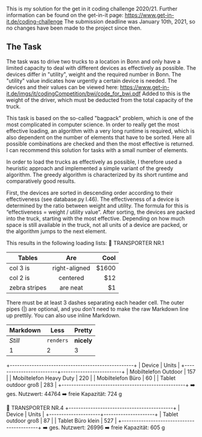 
This is my solution for the get in it coding challenge 2020/21. Further information can be found on the get-in-it page: https://www.get-in-it.de/coding-challenge
The submission deadline was January 10th, 2021, so no changes have been made to the project since then.

## The Task
The task was to drive two trucks to a location in Bonn and only have a limited capacity to deal with different devices as effectively as possible. The devices differ in "utility", weight and the required number in Bonn. The "utility" value indicates how urgently a certain device is needed. The devices and their values can be viewed here: https://www.get-in-it.de/imgs/it/codingCompetition/bwi/code_for_bwi.pdf
Added to this is the weight of the driver, which must be deducted from the total capacity of the truck.

This task is based on the so-called "bagpack" problem, which is one of the most complicated in computer science. In order to really get the most effective loading, an algorithm with a very long runtime is required, which is also dependent on the number of elements that have to be sorted. Here all possible combinations are checked and then the most effective is returned. I can recommend this solution for tasks with a small number of elements.

In order to load the trucks as effectively as possible, I therefore used a heuristic approach and implemented a simple variant of the greedy algorithm. The greedy algorithm is characterized by its short runtime and comparatively good results.




First, the devices are sorted in descending order according to their effectiveness (see database.py l.46). The effectiveness of a device is determined by the ratio between weight and utility. The formula for this is “effectiveness = weight / utility value”. After sorting, the devices are packed into the truck, starting with the most effective. Depending on how much space is still available in the truck, not all units of a device are packed, or the algorithm jumps to the next element.

This results in the following loading lists:
🚚 TRANSPORTER NR.1

| Tables        | Are           | Cool  |
| ------------- |:-------------:| -----:|
| col 3 is      | right-aligned | $1600 |
| col 2 is      | centered      |   $12 |
| zebra stripes | are neat      |    $1 |

There must be at least 3 dashes separating each header cell.
The outer pipes (|) are optional, and you don't need to make the 
raw Markdown line up prettily. You can also use inline Markdown.

Markdown | Less | Pretty
--- | --- | ---
*Still* | `renders` | **nicely**
1 | 2 | 3
+---------------------------------------------------+
| Device                  | Units                   |
+-------------------------+-------------------------+
| Mobiltelefon Outdoor    | 157                     |
| Mobiltelefon Heavy Duty | 220                     |
| Mobiltelefon Büro       | 60                      |
| Tablet outdoor groß     | 283                     |
+---------------------------------------------------+
➡️ ges. Nutzwert: 44764
➡️ freie Kapazität: 724 g


🚚 TRANSPORTER NR.4
+-------------------------------------------+
| Device              | Units               |
+---------------------+---------------------+
| Tablet outdoor groß | 87                  |
| Tablet Büro klein   | 527                 |
+-------------------------------------------+
➡️ ges. Nutzwert: 26996
➡️ freie Kapazität: 605 g
